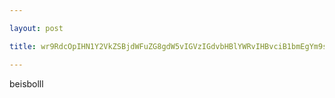 ```yaml
---

layout: post

title: wr9RdcOpIHN1Y2VkZSBjdWFuZG8gdW5vIGVzIGdvbHBlYWRvIHBvciB1bmEgYm9sYSBkZSBiw6lpc2JvbCBhIDE0NCBrbS9oPw==

---
```


beisbolll